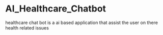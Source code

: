 # AI_Healthcare_Chatbot
healthcare chat bot is a ai based application that assist the user on there health related issues
